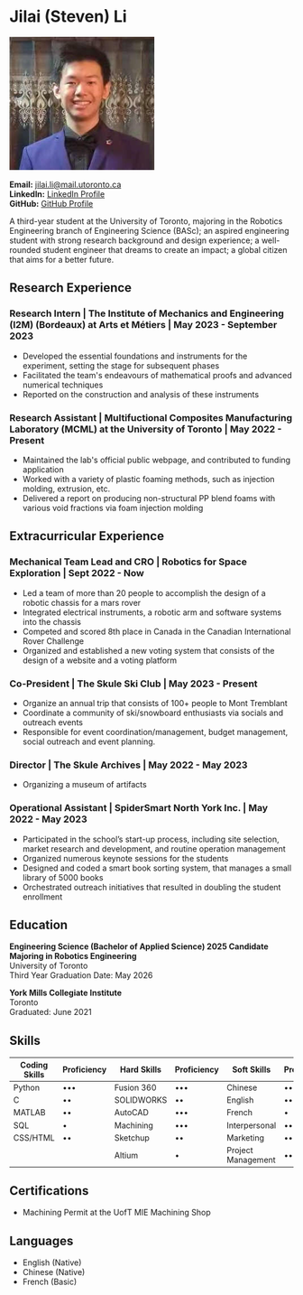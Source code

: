 # Jilai (Steven) Li

![Alt Text](./unnamed.jpg)

**Email:** jilai.li@mail.utoronto.ca  
**LinkedIn:** [LinkedIn Profile](www.linkedin.com/in/jilai-li-aa61681b4)  
**GitHub:** [GitHub Profile](https://github.com/johndoe)

A third-year student at the University of Toronto, majoring in the Robotics Engineering branch of Engineering Science (BASc); an aspired engineering student with strong research background and design experience; a well-rounded student engineer that dreams to create an impact; a global citizen that aims for a better future. 


## Research Experience

### Research Intern | The Institute of Mechanics and Engineering (I2M) (Bordeaux) at Arts et Métiers | May 2023 - September 2023

- Developed the essential foundations and instruments for the experiment, setting the stage for subsequent phases
- Facilitated the team's endeavours of mathematical proofs and advanced numerical techniques
- Reported on the construction and analysis of these instruments

### Research Assistant | Multifuctional Composites Manufacturing Laboratory (MCML) at the University of Toronto | May 2022 - Present

- Maintained the lab's official public webpage, and contributed to funding application
- Worked with a variety of plastic foaming methods, such as injection molding, extrusion, etc.
- Delivered a report on producing non-structural PP blend foams with various void fractions via foam injection molding




## Extracurricular Experience

### Mechanical Team Lead and CRO | Robotics for Space Exploration | Sept 2022 - Now 

- Led a team of more than 20 people to accomplish the design of a robotic chassis for a mars rover
- Integrated electrical instruments, a robotic arm and software systems into the chassis
- Competed and scored 8th place in Canada in the Canadian International Rover Challenge
- Organized and established a new voting system that consists of the design of a website and a voting platform

### Co-President | The Skule Ski Club | May 2023 - Present

- Organize an annual trip that consists of 100+ people to Mont Tremblant 
- Coordinate a community of ski/snowboard enthusiasts via socials and outreach events
- Responsible for event coordination/management, budget management, social outreach and event planning.

### Director | The Skule Archives | May 2022 - May 2023 

- Organizing a museum of artifacts

### Operational Assistant | SpiderSmart North York Inc. | May 2022 - May 2023 

- Participated in the school’s start-up process, including site selection, market research and development, and routine operation management
- Organized numerous keynote sessions for the students
- Designed and coded a smart book sorting system, that manages a small library of 5000 books
- Orchestrated outreach initiatives that resulted in doubling the student enrollment





## Education

**Engineering Science (Bachelor of Applied Science) 2025 Candidate Majoring in Robotics Engineering**  
University of Toronto  
Third Year
Graduation Date: May 2026

**York Mills Collegiate Institute**  
Toronto  
Graduated: June 2021



## Skills

| Coding Skills | Proficiency | Hard Skills | Proficiency | Soft Skills | Proficiency |
|----------|----------|---------|----------|----------|----------|
| Python | ••• | Fusion 360 | •••| Chinese | ••• |
| C | •• | SOLIDWORKS | •• | English | ••• |
| MATLAB | •• | AutoCAD |••• | French | • |
| SQL | • | Machining |••• | Interpersonal | ••• |
| CSS/HTML | ••| Sketchup |•• | Marketing | ••• |
|  |  | Altium | • | Project Management | ••• |


## Certifications

- Machining Permit at the UofT MIE Machining Shop

## Languages

- English (Native)
- Chinese (Native)
- French (Basic)
